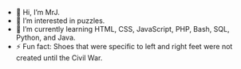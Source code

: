 - 👋 Hi, I’m MrJ.
- 👀 I’m interested in puzzles.
- 🌱 I’m currently learning HTML, CSS, JavaScript, PHP, Bash, SQL, Python, and Java.
- ⚡ Fun fact: Shoes that were specific to left and right feet were not created until the Civil War.
